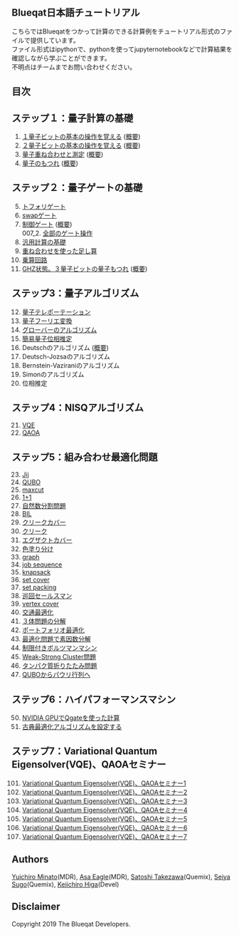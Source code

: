 Blueqat日本語チュートリアル
--------
こちらではBlueqatをつかって計算のできる計算例をチュートリアル形式のファイルで提供しています。  
ファイル形式はipythonで、pythonを使ってjupyternotebookなどで計算結果を確認しながら学ぶことができます。  
不明点はチームまでお問い合わせください。

目次
--------------------

ステップ１：量子計算の基礎
--------------------
001. <a href="001_basic_one_qubit.ipynb">１量子ビットの基本の操作を覚える</a>  (<a href="001_02_one_qubit_overview.ipynb">概要</a>)
002. <a href="002_basic_two_qubits.ipynb">２量子ビットの基本の操作を覚える</a>  (<a href="002_02_two_qubits_overview.ipynb">概要</a>)
003. <a href="003_basic_superposition.ipynb">量子重ね合わせと測定</a>  (<a href="003_02_superposition_overview.ipynb">概要</a>)
004. <a href="004_basic_entanglement.ipynb">量子のもつれ</a>  (<a href="004_02_entanglement_overview.ipynb">概要</a>)

ステップ２：量子ゲートの基礎
--------------------
005. <a href="005_basic_toffoli.ipynb">トフォリゲート</a>  
006. <a href="006_basic_swap.ipynb">swapゲート</a>  
007. <a href="007_basic_control.ipynb">制御ゲート</a>  (<a href="007_control_overview.ipynb">概要</a>)  
007_2. <a href="007_02_fullgate.ipynb">全部のゲート操作</a>  
008. <a href="008_basic_general.ipynb">汎用計算の基礎</a>  
009. <a href="009_basic_adder_hadamard.ipynb">重ね合わせを使った足し算</a>  
010. <a href="010_basic_multi.ipynb">乗算回路</a>  
011. <a href="011_basic_ghz.ipynb">GHZ状態。３量子ビットの量子もつれ</a>  (<a href="011_02_ghz_overview.ipynb">概要</a>)

ステップ3：量子アルゴリズム
--------------------
012. <a href="012_algo_teleportation.ipynb">量子テレポーテーション</a>  
013. <a href="013_algo_qft.ipynb">量子フーリエ変換</a>  
014. <a href="014_algo_grover.ipynb">グローバーのアルゴリズム</a>  
015. <a href="015_algo_pea_simple.ipynb">簡易量子位相推定</a>  
016.	Deutschのアルゴリズム   (<a href="016_02_algo_Deutsch_overview.ipynb">概要</a>)
017.	Deutsch-Jozsaのアルゴリズム	<!--_algo_deutsch-->  
018.	Bernstein-Vaziraniのアルゴリズム	<!--_algo_bernstein_vazirani-->  
019.	Simonのアルゴリズム	<!--_algo_simon-->  
020.	位相推定	<!--_algo_pea-->  

ステップ4：NISQアルゴリズム
--------------------
021. <a href="021_algo_vqe.ipynb">VQE</a>  
022. <a href="022_algo_qaoa.ipynb">QAOA</a>  

ステップ5：組み合わせ最適化問題
--------------------
023. <a href="023_anneal_jij.ipynb">Jij</a>  
024. <a href="024_anneal_qubo.ipynb">QUBO</a>  
025. <a href="025_maxcut.ipynb">maxcut</a>	
026. <a href="026_one_plus_one.ipynb">1+1</a>  
027. <a href="027_numberpartitioning.ipynb">自然数分割問題</a>    
028. <a href="028_BIL.ipynb">BIL</a>   
029. <a href="029_clique_cover.ipynb">クリークカバー</a>   
030. <a href="030_clique.ipynb">クリーク</a>  
031. <a href="031_exact_cover.ipynb">エグザクトカバー</a>  
032. <a href="032_graph_coloring.ipynb">色塗り分け</a>  
033. <a href="033_graph_partitioning.ipynb">graph</a>  
034. <a href="034_job_sequencing_with_integer_lengths.ipynb">job sequence</a>  
035. <a href="035_knapsack_with_integer_weights.ipynb">knapsack</a>  
036. <a href="036_set_cover.ipynb">set cover</a>  
037. <a href="037_set_packing.ipynb">set packing</a>  
038. <a href="038_travelingsalesman.ipynb">巡回セールスマン</a>  
039. <a href="039_vertex_cover.ipynb">vertex cover</a>  
040. <a href="040_traffic_flow_optimization.ipynb">交通最適化</a>  
041. <a href="041_boolean_reduction.ipynb">３体問題の分解</a>  
042. <a href="042_portfolio_optimization.ipynb">ポートフォリオ最適化</a>  
043. <a href="043_prime_factorization.ipynb">最適化問題で素因数分解</a>  
044. <a href="044_rbm_sampling.ipynb">制限付きボルツマンマシン</a>  
045. <a href="045_weak_strong_cluster.ipynb">Weak-Strong Cluster問題</a>  
046. <a href="046_protein_foldings.ipynb">タンパク質折りたたみ問題</a>    
047. <a href="047_QUBO_to_Pauli.ipynb">QUBOからパウリ行列へ</a>  

ステップ6：ハイパフォーマンスマシン
--------------------
050. <a href="050_qgate.ipynb">NVIDIA GPUでQgateを使った計算</a>    
051. <a href="051_classical_opt.ipynb">古典最適化アルゴリズムを設定する</a>    

ステップ7：Variational Quantum Eigensolver(VQE)、QAOAセミナー
--------------------
101. <a href="101_vqe_qaoa01.ipynb">Variational Quantum Eigensolver(VQE)、QAOAセミナー1</a>  
102. <a href="102_vqe_qaoa02.ipynb">Variational Quantum Eigensolver(VQE)、QAOAセミナー2</a>  
103. <a href="103_vqe_qaoa03.ipynb">Variational Quantum Eigensolver(VQE)、QAOAセミナー3</a>  
104. <a href="104_vqe_qaoa04.ipynb">Variational Quantum Eigensolver(VQE)、QAOAセミナー4</a>  
105. <a href="105_vqe_qaoa05.ipynb">Variational Quantum Eigensolver(VQE)、QAOAセミナー5</a>  
106. <a href="106_vqe_qaoa06.ipynb">Variational Quantum Eigensolver(VQE)、QAOAセミナー6</a>  
107. <a href="107_vqe_qaoa07.ipynb">Variational Quantum Eigensolver(VQE)、QAOAセミナー7</a>  


Authors
----------
[Yuichiro Minato](https://github.com/minatoyuichiro)(MDR), [Asa Eagle](https://github.com/Morning777)(MDR), [Satoshi Takezawa](https://github.com/takebozu)(Quemix), [Seiya Sugo](https://github.com/seiya-sugo)(Quemix), [Keiichiro Higa](https://github.com/KeiichiroHiga)(Devel)

Disclaimer
----------
Copyright 2019 The Blueqat Developers.
